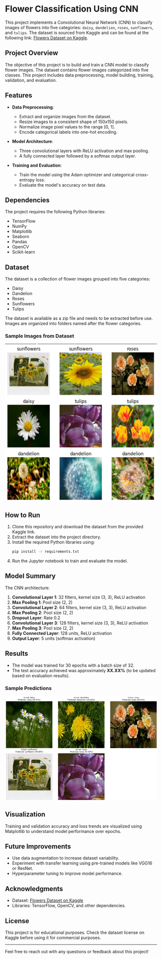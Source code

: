 # Flower Classification Using CNN

This project implements a Convolutional Neural Network (CNN) to classify images of flowers into five categories: `daisy`, `dandelion`, `roses`, `sunflowers`, and `tulips`. The dataset is sourced from Kaggle and can be found at the following link: [Flowers Dataset on Kaggle](https://www.kaggle.com/datasets/rahmasleam/flowers-dataset?select=flower_photos).

## Project Overview

The objective of this project is to build and train a CNN model to classify flower images. The dataset contains flower images categorized into five classes. This project includes data preprocessing, model building, training, validation, and evaluation.

## Features

- **Data Preprocessing**:
  - Extract and organize images from the dataset.
  - Resize images to a consistent shape of 150x150 pixels.
  - Normalize image pixel values to the range [0, 1].
  - Encode categorical labels into one-hot encoding.

- **Model Architecture**:
  - Three convolutional layers with ReLU activation and max pooling.
  - A fully connected layer followed by a softmax output layer.

- **Training and Evaluation**:
  - Train the model using the Adam optimizer and categorical cross-entropy loss.
  - Evaluate the model's accuracy on test data.

## Dependencies

The project requires the following Python libraries:

- TensorFlow
- NumPy
- Matplotlib
- Seaborn
- Pandas
- OpenCV
- Scikit-learn

## Dataset

The dataset is a collection of flower images grouped into five categories:

- Daisy
- Dandelion
- Roses
- Sunflowers
- Tulips

The dataset is available as a zip file and needs to be extracted before use. Images are organized into folders named after the flower categories.
### Sample Images from Dataset

![Sample Images](output_image/flower_EX.png)

## How to Run

1. Clone this repository and download the dataset from the provided Kaggle link.
2. Extract the dataset into the project directory.
3. Install the required Python libraries using:
   ```bash
   pip install -r requirements.txt
   ```
4. Run the Jupyter notebook to train and evaluate the model.

## Model Summary

The CNN architecture:

1. **Convolutional Layer 1**: 32 filters, kernel size (3, 3), ReLU activation
2. **Max Pooling 1**: Pool size (2, 2)
3. **Convolutional Layer 2**: 64 filters, kernel size (3, 3), ReLU activation
4. **Max Pooling 2**: Pool size (2, 2)
5. **Dropout Layer**: Rate 0.2
6. **Convolutional Layer 3**: 128 filters, kernel size (3, 3), ReLU activation
7. **Max Pooling 3**: Pool size (2, 2)
8. **Fully Connected Layer**: 128 units, ReLU activation
9. **Output Layer**: 5 units (softmax activation)

## Results

- The model was trained for 30 epochs with a batch size of 32.
- The test accuracy achieved was approximately **XX.XX%** (to be updated based on evaluation results).

### Sample Predictions

![Predictions](output_image/output.png)

## Visualization

Training and validation accuracy and loss trends are visualized using Matplotlib to understand model performance over epochs.

## Future Improvements

- Use data augmentation to increase dataset variability.
- Experiment with transfer learning using pre-trained models like VGG16 or ResNet.
- Hyperparameter tuning to improve model performance.

## Acknowledgments

- Dataset: [Flowers Dataset on Kaggle](https://www.kaggle.com/datasets/rahmasleam/flowers-dataset?select=flower_photos)
- Libraries: TensorFlow, OpenCV, and other dependencies.

## License

This project is for educational purposes. Check the dataset license on Kaggle before using it for commercial purposes.

---

Feel free to reach out with any questions or feedback about this project!


